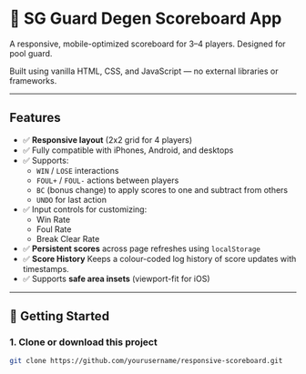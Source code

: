 # 🎯 SG Guard Degen Scoreboard App

A responsive, mobile-optimized scoreboard for 3–4 players. Designed for pool guard.

Built using vanilla HTML, CSS, and JavaScript — no external libraries or frameworks.

---

##  Features

- ✅ **Responsive layout** (2x2 grid for 4 players)
- ✅ Fully compatible with iPhones, Android, and desktops
- ✅ Supports:
  - `WIN` / `LOSE` interactions
  - `FOUL+` / `FOUL-` actions between players
  - `BC` (bonus change) to apply scores to one and subtract from others
  - `UNDO` for last action
- ✅ Input controls for customizing:
  - Win Rate
  - Foul Rate
  - Break Clear Rate
- ✅ **Persistent scores** across page refreshes using `localStorage`
- ✅ **Score History** Keeps a colour-coded log history of score updates with timestamps. 
- ✅ Supports **safe area insets** (viewport-fit for iOS)

---

## 🚀 Getting Started

### 1. Clone or download this project

```bash
git clone https://github.com/yourusername/responsive-scoreboard.git
